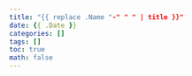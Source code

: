 ```yaml
---
title: "{{ replace .Name "-" " " | title }}"
date: {{ .Date }}
categories: []
tags: []
toc: true
math: false
---
```

